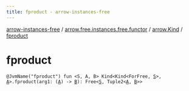 ```yaml
---
title: fproduct - arrow-instances-free
---
```


[arrow-instances-free](../../index.html) / [arrow.free.instances.free.functor](../index.html) / [arrow.Kind](index.html) / [fproduct](./fproduct.html)

# fproduct

`@JvmName("fproduct") fun <S, A, B> Kind<Kind<ForFree, `[`S`](fproduct.html#S)`>, `[`A`](fproduct.html#A)`>.fproduct(arg1: (`[`A`](fproduct.html#A)`) -> `[`B`](fproduct.html#B)`): Free<`[`S`](fproduct.html#S)`, Tuple2<`[`A`](fproduct.html#A)`, `[`B`](fproduct.html#B)`>>`